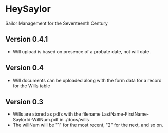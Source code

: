 # HeySaylor
Sailor Management for the Seventeenth Century

## Version 0.4.1
- Will upload is based on presence of a probate date, not will date.
  
## Version 0.4
- Will documents can be uploaded along with the form data for a record for the Wills table

## Version 0.3
- Wills are stored as pdfs with the filename LastName-FirstName-SaylorId-WillNum.pdf in ./docs/wills
- The willNum will be "1" for the most recent, "2" for the next, and so on.

